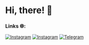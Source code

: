 # Hi, there! 👋

### Links 🌐:
[![Instagram](https://img.shields.io/badge/-Linkedin-090909?style=for-the-badge&logo=linkedin&logoColor=B4068E)](https://www.linkedin.com/in/madiyar-segizbay-1b4a3b293/)
[![Instagram](https://img.shields.io/badge/-Instagram-090909?style=for-the-badge&logo=instagram&logoColor=B4068E)](https://www.instagram.com/m.segizbay)
[![Telegram](https://img.shields.io/badge/-Telegram-090909?style=for-the-badge&logo=telegram&logoColor=27A0D9)](https://t.me/msegizbay)
